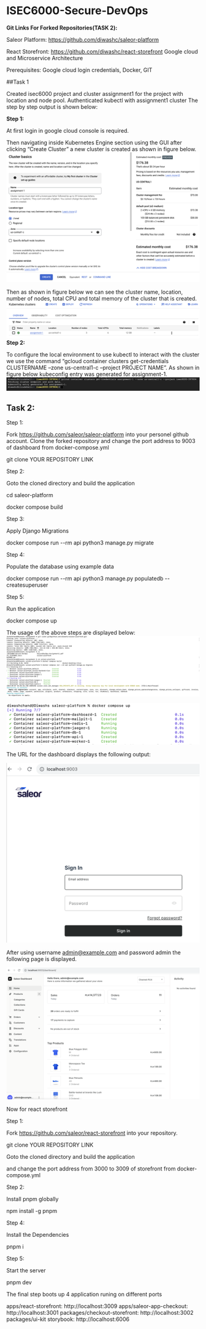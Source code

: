 # ISEC6000-Secure-DevOps
**Git Links For Forked Repositories(TASK 2):**

Saleor Platform: https://github.com/diwashc/saleor-platform

React Storefront: https://github.com/diwashc/react-storefront
Google cloud and Microservice Architecture

Prerequisites: Google cloud login credentials, Docker, GIT

##Task 1


Created isec6000 project and cluster assignment1 for the project with location and node pool.
Authenticated kubectl with assignment1 cluster
The step by step output is shown below:

**Step 1:**

At first login in google cloud console is required. 

Then navigating inside Kubernetes Engine section using the GUI after clicking “Create Cluster” a new cluster is created as shown in figure below.
![img.png](images/img1.png)

Then as shown in figure below we can see the cluster name, location, number of nodes, total CPU and total memory of the cluster that is created.
![img_2.png](images/img2.png)
**Step 2:**

To configure the local environment to use kubectl to interact with the cluster we use the command “gcloud container clusters get-credentials CLUSTERNAME –zone us-central1-c –project PROJECT NAME”. As shown in figure below kubeconfig entry was generated for assignment-1.
![img_1.png](images/img3.png)

## Task 2:

Step 1:

Fork https://github.com/saleor/saleor-platform into your personel github account. Clone the forked repository and change the port address to 9003 of dashboard from docker-compose.yml

git clone YOUR REPOSITORY LINK

Step 2:

Goto the cloned directory and build the application

cd saleor-platform

docker compose build

Step 3:

Apply Django Migrations 

docker compose run --rm api python3 manage.py migrate

Step 4:

Populate the database using example data

docker compose run --rm api python3 manage.py populatedb --createsuperuser

Step 5:

Run the application

docker compose up

The usage of the above steps are displayed below:
![image.png](images/img4.png)

![image.png](images/img5.png)

The URL for the dashboard displays the following output:

![image.png](images/img6.png)

After using username admin@example.com and password admin the following page is displayed.

![image.png](images/img7.png)

Now for react storefront

Step 1:

Fork https://github.com/saleor/react-storefront into your repository.

git clone YOUR REPOSITORY LINK

Goto the cloned directory and build the application

and change the port address from 3000 to 3009 of storefront from docker-compose.yml

Step 2:

Install pnpm globally

npm install -g pnpm

Step 4:

Install the Dependencies

pnpm i

Step 5:

Start the server

pnpm dev

The final step boots up 4 application runing on different ports

apps/react-storefront: http://localhost:3009
apps/saleor-app-checkout: http://localhost:3001
packages/checkout-storefront: http://localhost:3002
packages/ui-kit storybook: http://localhost:6006
